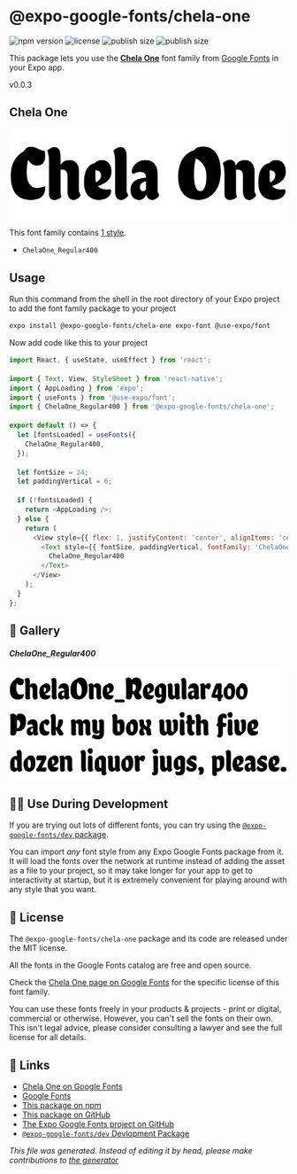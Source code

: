 # @expo-google-fonts/chela-one

![npm version](https://flat.badgen.net/npm/v/@expo-google-fonts/chela-one)
![license](https://flat.badgen.net/github/license/expo/google-fonts)
![publish size](https://flat.badgen.net/packagephobia/install/@expo-google-fonts/chela-one)
![publish size](https://flat.badgen.net/packagephobia/publish/@expo-google-fonts/chela-one)

This package lets you use the [**Chela One**](https://fonts.google.com/specimen/Chela+One) font family from [Google Fonts](https://fonts.google.com/) in your Expo app.

v0.0.3

## Chela One

![Chela One](./font-family.png)

This font family contains [1 style](#gallery).

- `ChelaOne_Regular400`

## Usage

Run this command from the shell in the root directory of your Expo project to add the font family package to your project
```sh
expo install @expo-google-fonts/chela-one expo-font @use-expo/font
```

Now add code like this to your project
```js
import React, { useState, useEffect } from 'react';

import { Text, View, StyleSheet } from 'react-native';
import { AppLoading } from 'expo';
import { useFonts } from '@use-expo/font';
import { ChelaOne_Regular400 } from '@expo-google-fonts/chela-one';

export default () => {
  let [fontsLoaded] = useFonts({
    ChelaOne_Regular400,
  });

  let fontSize = 24;
  let paddingVertical = 6;

  if (!fontsLoaded) {
    return <AppLoading />;
  } else {
    return (
      <View style={{ flex: 1, justifyContent: 'center', alignItems: 'center' }}>
        <Text style={{ fontSize, paddingVertical, fontFamily: 'ChelaOne_Regular400' }}>
          ChelaOne_Regular400
        </Text>
      </View>
    );
  }
};

```

## 🔡 Gallery

##### ChelaOne_Regular400
![ChelaOne_Regular400](./3efd79a48f37981dfb1dd9c73243093c103f990459d6cc0e0918ed692c2beef0.ttf.png)


## 👩‍💻 Use During Development

If you are trying out lots of different fonts, you can try using the [`@expo-google-fonts/dev` package](https://github.com/expo/google-fonts/tree/master/font-packages/dev#readme).

You can import *any* font style from any Expo Google Fonts package from it. It will load the fonts
over the network at runtime instead of adding the asset as a file to your project, so it may take longer
for your app to get to interactivity at startup, but it is extremely convenient
for playing around with any style that you want.

## 📖 License

The `@expo-google-fonts/chela-one` package and its code are released under the MIT license.

All the fonts in the Google Fonts catalog are free and open source.

Check the [Chela One page on Google Fonts](https://fonts.google.com/specimen/Chela+One) for the specific license of this font family.

You can use these fonts freely in your products & projects - print or digital, commercial or otherwise. However, you can't sell the fonts on their own. This isn't legal advice, please consider consulting a lawyer and see the full license for all details.

## 🔗 Links

- [Chela One on Google Fonts](https://fonts.google.com/specimen/Chela+One)
- [Google Fonts](https://fonts.google.com/)
- [This package on npm](https://www.npmjs.com/package/@expo-google-fonts/chela-one)
- [This package on GitHub](https://github.com/expo/google-fonts/tree/master/font-packages/chela-one)
- [The Expo Google Fonts project on GitHub](https://github.com/expo/google-fonts)
- [`@expo-google-fonts/dev` Devlopment Package](https://github.com/expo/google-fonts/tree/master/font-packages/dev)


*This file was generated. Instead of editing it by head, please make contributions to [the generator](https://github.com/expo/google-fonts/tree/master/packages/generator)*
